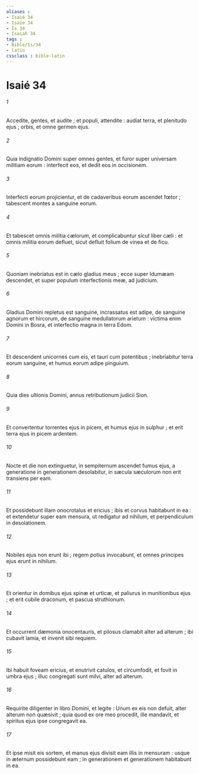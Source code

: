 ```yaml
---
aliases : 
- Isaié 34
- Isaïe 34
- Is 34
- Isaiah 34
tags : 
- Bible/Is/34
- latin
cssclass : bible-latin
---
```


# Isaié 34

###### 1
Accedite, gentes, et audite ; et populi, attendite : audiat terra, et plenitudo ejus ; orbis, et omne germen ejus.
###### 2
Quia indignatio Domini super omnes gentes, et furor super universam militiam eorum : interfecit eos, et dedit eos in occisionem.
###### 3
Interfecti eorum projicientur, et de cadaveribus eorum ascendet fœtor ; tabescent montes a sanguine eorum.
###### 4
Et tabescet omnis militia cælorum, et complicabuntur sicut liber cæli : et omnis militia eorum defluet, sicut defluit folium de vinea et de ficu.
###### 5
Quoniam inebriatus est in cælo gladius meus ; ecce super Idumæam descendet, et super populum interfectionis meæ, ad judicium.
###### 6
Gladius Domini repletus est sanguine, incrassatus est adipe, de sanguine agnorum et hircorum, de sanguine medullatorum arietum : victima enim Domini in Bosra, et interfectio magna in terra Edom.
###### 7
Et descendent unicornes cum eis, et tauri cum potentibus ; inebriabitur terra eorum sanguine, et humus eorum adipe pinguium.
###### 8
Quia dies ultionis Domini, annus retributionum judicii Sion.
###### 9
Et convertentur torrentes ejus in picem, et humus ejus in sulphur ; et erit terra ejus in picem ardentem.
###### 10
Nocte et die non extinguetur, in sempiternum ascendet fumus ejus, a generatione in generationem desolabitur, in sæcula sæculorum non erit transiens per eam.
###### 11
Et possidebunt illam onocrotalus et ericius ; ibis et corvus habitabunt in ea : et extendetur super eam mensura, ut redigatur ad nihilum, et perpendiculum in desolationem.
###### 12
Nobiles ejus non erunt ibi ; regem potius invocabunt, et omnes principes ejus erunt in nihilum.
###### 13
Et orientur in domibus ejus spinæ et urticæ, et paliurus in munitionibus ejus ; et erit cubile draconum, et pascua struthionum.
###### 14
Et occurrent dæmonia onocentauris, et pilosus clamabit alter ad alterum ; ibi cubavit lamia, et invenit sibi requiem.
###### 15
Ibi habuit foveam ericius, et enutrivit catulos, et circumfodit, et fovit in umbra ejus ; illuc congregati sunt milvi, alter ad alterum.
###### 16
Requirite diligenter in libro Domini, et legite : Unum ex eis non defuit, alter alterum non quæsivit ; quia quod ex ore meo procedit, ille mandavit, et spiritus ejus ipse congregavit ea.
###### 17
Et ipse misit eis sortem, et manus ejus divisit eam illis in mensuram : usque in æternum possidebunt eam ; in generationem et generationem habitabunt in ea.
